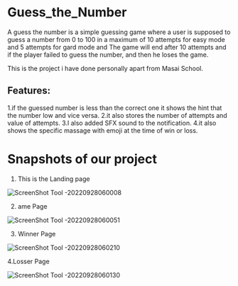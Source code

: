 # Guess_the_Number

A guess the number is a simple guessing game where a user is supposed to guess a number from 0 to 100 in a maximum of 10 attempts for easy mode and 5 attempts for gard mode and The game will end after 10 attempts and if the player failed to guess the number, and then he loses the game.

This is the project i have done personally apart from Masai School.


## Features:

1.if the guessed number is less than the correct one it shows the hint that the number low and vice versa. 2.it also stores the number of attempts and value of attempts. 3.I also added SFX sound to the notification. 4.it also shows the specific massage with emoji at the time of win or loss.

<h1>Snapshots of our project</h1>

1. This is the Landing page 

![ScreenShot Tool -20220928060008](https://user-images.githubusercontent.com/88669777/192661863-9e20d354-0e84-4ebf-8a6a-ce9b7366ce91.png)


2. ame Page 

![ScreenShot Tool -20220928060051](https://user-images.githubusercontent.com/88669777/192661926-ec7b8427-f5ff-452c-8bd4-8ab4c86843b6.png)



3. Winner Page

![ScreenShot Tool -20220928060210](https://user-images.githubusercontent.com/88669777/192662015-f35bd521-2fd6-414d-95d4-465af79ca811.png)


4.Losser Page

![ScreenShot Tool -20220928060130](https://user-images.githubusercontent.com/88669777/192662008-b6207f16-4df0-48a0-ae3a-9fd20984a1f4.png)



